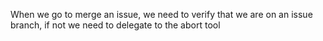 When we go to merge an issue, we need to verify that we are on an issue branch, if not we need to delegate to the abort tool